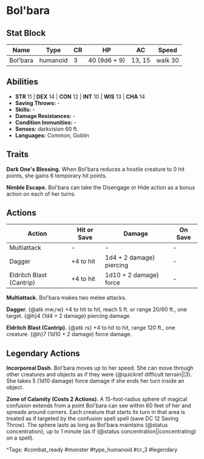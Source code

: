 # Bol'bara

## Stat Block

| Name | Type | CR | HP | AC | Speed |
|------|------|----|----|----|-------|
| Bol'bara | humanoid | 3 | 40 (9d6 + 9) | 13, 15 | walk 30 |

## Abilities

- **STR** 11 | **DEX** 14 | **CON** 12 | **INT** 10 | **WIS** 13 | **CHA** 14
- **Saving Throws:** -  
- **Skills:** -  
- **Damage Resistances:** -  
- **Condition Immunities:** -  
- **Senses:** darkvision 60 ft.  
- **Languages:** Common, Goblin

## Traits

**Dark One's Blessing.** When Bol'bara reduces a hostile creature to 0 hit points, she gains 6 temporary hit points.

**Nimble Escape.** Bol'bara can take the Disengage or Hide action as a bonus action on each of her turns.


## Actions

| Action | Hit or Save | Damage | On Save |
|--------|--------------|--------|----------|
| Multiattack | - | - | - |
| Dagger | +4 to hit | 1d4 + 2 damage) piercing | - |
| Eldritch Blast (Cantrip) | +4 to hit | 1d10 + 2 damage) force | - |

**Multiattack.** Bol'bara makes two melee attacks.

**Dagger.** {@atk mw,rw} +4 to hit to hit, reach 5 ft. or range 20/60 ft., one target. {@h}4 (1d4 + 2 damage) piercing damage.

**Eldritch Blast (Cantrip).** {@atk rs} +4 to hit to hit, range 120 ft., one creature. {@h}7 (1d10 + 2 damage) force damage.

## Legendary Actions

**Incorporeal Dash.** Bol'bara moves up to her speed. She can move through other creatures and objects as if they were {@quickref difficult terrain||3}. She takes 5 (1d10 damage) force damage if she ends her turn inside an object.

**Zone of Calamity (Costs 2 Actions).** A 15-foot-radius sphere of magical confusion extends from a point Bol'bara can see within 60 feet of her and spreads around corners. Each creature that starts its turn in that area is treated as if targeted by the confusion spell spell (save DC 12 Saving Throw). The sphere lasts as long as Bol'bara maintains {@status concentration}, up to 1 minute (as if {@status concentration||concentrating} on a spell).



^Tags: #combat_ready #monster #type_humanoid #cr_3 #legendary